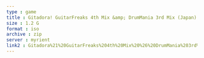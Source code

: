 ```yaml
---
type : game
title : Gitadora! GuitarFreaks 4th Mix &amp; DrumMania 3rd Mix (Japan) (v1
size : 1.2 G
format : iso
archive : zip
server : myrient
link2 : Gitadora%21%20GuitarFreaks%204th%20Mix%20%26%20DrumMania%203rd%20Mix%20%28Japan%29%20%28v1.01%29
---
```

